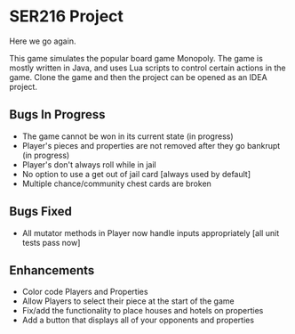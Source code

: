 # SER216 Project
Here we go again.

This game simulates the popular board game Monopoly. The game is mostly written in Java, and uses Lua scripts to control certain actions in the game. Clone the game and then the project can be opened as an IDEA project.



## Bugs In Progress
* The game cannot be won in its current state (in progress)
* Player's pieces and properties are not removed after they go bankrupt (in progress)
* Player's don't always roll while in jail
* No option to use a get out of jail card [always used by default]
* Multiple chance/community chest cards are broken

## Bugs Fixed
* All mutator methods in Player now handle inputs appropriately [all unit tests pass now]

## Enhancements
* Color code Players and Properties
* Allow Players to select their piece at the start of the game
* Fix/add the functionality to place houses and hotels on properties
* Add a button that displays all of your opponents and properties
